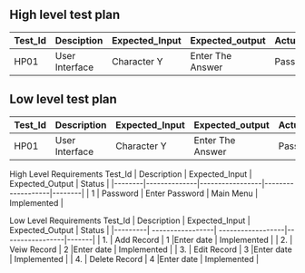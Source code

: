 ## High level test plan

 Test_Id  |   Desciption         |  Expected_Input | Expected_output  | Actual_Output | Type_of_Test |
| -------- |   --------------     |  -------------- | ---------------  | ------------- | -------------|
| HP01     |   User Interface     |  Character Y    | Enter The Answer | Pass          | Requrirement |


## Low level test plan
  Test_Id |    Description       |  Expected_Input|  Expected_output  |  Actual_output| Type_of_test|
| -------- |   --------------     |  -------------- | ---------------  | ------------- | -------------|
| HP01     |   User Interface     |  Character Y    | Enter The Answer | Pass          | Requrirement |



High Level Requirements
Test_Id  | Description  | Expected_Input  | Expected_Output  |  Status |
|--------|--------------|-----------------|-------------------|--------|
| 1     |  Password     | Enter Password  | Main Menu     |  Implemented |

Low Level Requirements
Test_Id  | Description       | Expected_Input   | Expected_Output | Status |
|---------| -----------------| ------------------|-----------------|-------|
| 1.     | Add Record        | 1                 |Enter date       | Implemented |
| 2.     | Veiw Record       | 2                 |Enter date       | Implemented |
| 3.     | Edit Record       | 3                 |Enter date       | Implemented |
| 4.     | Delete Record     | 4                 |Enter date       | Implemented |


